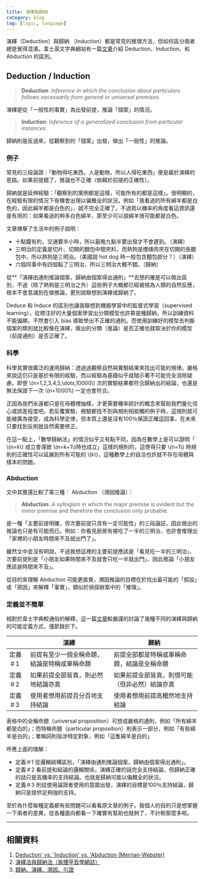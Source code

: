 ```yaml
---
title: 演繹與歸納 
category: blog
tag: [logic, language]
---
```



演繹（Deduction）與歸納 （Induction）都是常見的推理方法，但如何區分兩者總是覺得混淆。韋士英文字典網站有一篇[文章](https://www.merriam-webster.com/words-at-play/deduction-vs-induction-vs-abduction)介紹 Deduction、Induction、和 Abduction 的區別。

## Deduction / Induction

> **Deduction**: *Inference in which the conclusion about particulars follows necessarily from general or universal premises.*

演繹是從「一般性的事實」為出發前提，推論「個案」的情況。

> **Induction**: *Inference of a generalized conclusion from particular instances.*

歸納則是反過來，從觀察到的「個案」出發，做出「一般性」的推論。

### 例子

常見的三段論證：「動物得吃東西，人是動物，所以人得吃東西」便是屬於演繹的思路。如果前提錯了，推論也不正確（依賴於前提的正確性）。

歸納就是延伸經驗：「觀察到的案例都是這樣，可能所有的都是這樣」。很明顯的，在經驗有限的情況下有機會出現以偏概全的狀況。例如「我看過的所有綿羊都是白色的，因此綿羊都是白色的」，就不完全正確了。不過若以機率的角度看這資訊還是有用的：如果看過的夠多白色綿羊，那至少可以說綿羊很可能都是白色。

文章裡舉了生活中的例子說明：

* 十點鐘有約，交通要半小時，所以最晚九點半要出發才不會遲到。（演繹）
* 三明治的定義是切片、切開的麵包中間夾料，而熱狗是煙燻肉夾在切開的長麵包中，所以熱狗是三明治。（美國說 hot dog 時一般包含麵包部分？）（演繹）
* 六個同事中有四個點了三明治，所以三明治大概不錯。（歸納）

從**「演繹由通則推論個案，歸納由個案得出通則」**去想的確是可以做出區別，不過（除了熱狗是三明治之外）這些例子大概都已經被視為人類的自然反應，根本不會意識到在做推論，更別說聯想到演繹或歸納了。

Deduce 和 Induce 的區別也讓我聯想到機器學習中的監督式學習（supervised learning），從標注好的大量個案學習出分類模型也許算是種歸納，所以訓練資料不能偏頗，不然會引入 bias 導致學出不正確的通則。而使用訓練好的模型去判斷個案的類別就比較像在演繹，做出的分類（推論）是否正確也就取決於你的模型（前提通則）是否正確了。

### 科學 

科學其實很廣泛的運用歸納：透過過觀察自然與實驗結果來找出可能的規律。嚴格來說這仍只是基於有限的經驗，而以經驗為基礎似乎就暗示著不可能完全消除疑慮。即使 \\(n=1,2,3,4,5,\dots,10000\\) 次的實驗結果都符合歸納出的結論，也還是無法保證下一次 \\(n=10001\\) 一定也會符合。

正因為我們永遠都只是在母體裡抽樣，才更需要機率統計的概念來幫助我們量化信心或誤差程度吧。若反覆實驗、檢驗都找不到與規則相抵觸的例子時，這規則就可能被廣為接受，成為科學定律，但本質上還是沒有100％保證正確這回事，在未來只要找到反例就自然需要修正。

在這一點上，「數學歸納法」的情況似乎又有點不同，因為在數學上是可以證明「 \\(n=k\\) 成立會導致 \\(n=k+1\\)時也成立」這樣的規則的，這使得只要 \\(n=1\\) 時規則的正確性可以延展到所有可能的 \\(k\\)，這種數學上的自洽也許就不存在母體與樣本的問題。


### Abduction

文中其實還比較了第三種： Abduction （溯因推論）：

> **Abduction**: A syllogism in which the major premise is evident but the minor premise and therefore the conclusion only probable.

是一種「主要前提明確，但次要前提只具有一定可能性」的三段論証，因此做出的推論也只是有可能而已。例如：你看見廚房有被吃了一半的三明治，也許會推理出「家裡的小朋友時間來不及就出門了」。

雖然文中並沒有明說，不過我想這裡的主要前提應該是「看見吃一半的三明治」、次要前提則是「小朋友如果時間來不及就會只吃一半就出門」、因此推論「小朋友應該是時間來不及」。

從目的來理解 Abduction 可能更直覺，溯因推論的目標在於找出最可能的「假設」或「原因」來解釋「事實」，類似於偵探辦案中的「推理」。


### 定義並不簡單

相對於韋士字典較通俗的解釋，這一篇[文章](http://thiseven.blogspot.com/2015/04/blog-post_11.html)較嚴謹的討論了幾種不同的演繹與歸納的可能定義方式，僅節錄於下。

|   | 演繹 | 歸納 |
|---|------|-----|
|定義＃1 | 前提有至少一個全稱命題，結論是特稱或單稱命題 | 前提全部都是特稱或單稱命題，結論是全稱命題 |
|定義＃2 | 如果前提全部皆真，則必然地結論亦真 | 如果前提全部皆真，則很可能（但非必然）結論亦真 |
|定義＃3 | 使用者想用前提百分百地支持結論 | 使用者想用前提高概然地支持結論 |

表格中的全稱命題（universal proposition）可想成嚴格的通則，例如「所有綿羊都是白的」；而特稱命題（particular proposition）則表示一部分，例如「有些綿羊是白的」；單稱詞則指涉特定對象，例如「這隻綿羊是白的」

呼應上面的理解：

* 定義＃1 從邏輯結構區別，「演繹由通則推論個案，歸納由個案得出通則」。
* 定義＃2 看前提和結論的邏輯關係，演繹正確的話完全支持結論，但歸納正確的話只是高機率的支持結論。也就是歸納可能以偏概全的狀況。
* 定義＃3 則從使用論證者使用的意圖出發，演繹的目標是100％支持結論，歸納只是提供足夠強的支持。

至於為什麼每種定義都有些問題可以看看原文章的例子。我個人的目的只是想掌握一下兩者的差異，從各種面向都看一下確實有幫助也就夠了，不計較那麼多啦。

---

## 相關資料

1. [Deduction' vs. 'Induction' vs. 'Abduction (Merrian-Webster)](https://www.merriam-webster.com/words-at-play/deduction-vs-induction-vs-abduction)
2. [演繹法與歸納法（紫煙亭哲學網誌）](http://thiseven.blogspot.com/2015/04/blog-post_11.html)
3. [歸納、演繹、溯因、引證](http://mypaper.pchome.com.tw/songder/post/1312821620/)
